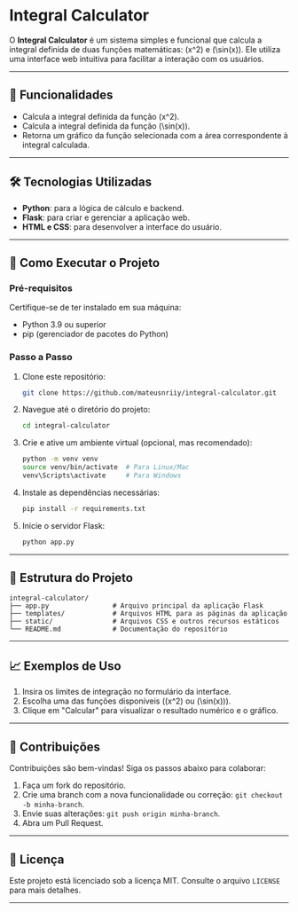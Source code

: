 # Integral Calculator

O **Integral Calculator** é um sistema simples e funcional que calcula a integral definida de duas funções matemáticas: \(x^2\) e \(\sin(x)\). Ele utiliza uma interface web intuitiva para facilitar a interação com os usuários.

---

## 🧮 Funcionalidades

- Calcula a integral definida da função \(x^2\).
- Calcula a integral definida da função \(\sin(x)\).
- Retorna um gráfico da função selecionada com a área correspondente à integral calculada.

---

## 🛠️ Tecnologias Utilizadas

- **Python**: para a lógica de cálculo e backend.
- **Flask**: para criar e gerenciar a aplicação web.
- **HTML e CSS**: para desenvolver a interface do usuário.

---

## 🚀 Como Executar o Projeto

### Pré-requisitos

Certifique-se de ter instalado em sua máquina:

- Python 3.9 ou superior
- pip (gerenciador de pacotes do Python)

### Passo a Passo

1. Clone este repositório:

   ```bash
   git clone https://github.com/mateusnriiy/integral-calculator.git
   ```

2. Navegue até o diretório do projeto:

   ```bash
   cd integral-calculator
   ```

3. Crie e ative um ambiente virtual (opcional, mas recomendado):

   ```bash
   python -m venv venv
   source venv/bin/activate  # Para Linux/Mac
   venv\Scripts\activate     # Para Windows
   ```

4. Instale as dependências necessárias:

   ```bash
   pip install -r requirements.txt
   ```

5. Inicie o servidor Flask:

   ```bash
   python app.py
   ```

---

## 📂 Estrutura do Projeto

```plaintext
integral-calculator/
├── app.py                # Arquivo principal da aplicação Flask
├── templates/            # Arquivos HTML para as páginas da aplicação
├── static/               # Arquivos CSS e outros recursos estáticos
└── README.md             # Documentação do repositório
```

---

## 📈 Exemplos de Uso

1. Insira os limites de integração no formulário da interface.
2. Escolha uma das funções disponíveis (\(x^2\) ou \(\sin(x)\)).
3. Clique em "Calcular" para visualizar o resultado numérico e o gráfico.

---

## 🤝 Contribuições

Contribuições são bem-vindas! Siga os passos abaixo para colaborar:

1. Faça um fork do repositório.
2. Crie uma branch com a nova funcionalidade ou correção: `git checkout -b minha-branch`.
3. Envie suas alterações: `git push origin minha-branch`.
4. Abra um Pull Request.

---

## 📝 Licença

Este projeto está licenciado sob a licença MIT. Consulte o arquivo `LICENSE` para mais detalhes.

---
